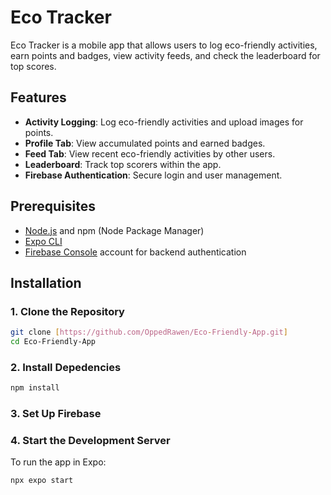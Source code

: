 # Eco Tracker

Eco Tracker is a mobile app that allows users to log eco-friendly activities, earn points and badges, view activity feeds, and check the leaderboard for top scores.

## Features

- **Activity Logging**: Log eco-friendly activities and upload images for points.
- **Profile Tab**: View accumulated points and earned badges.
- **Feed Tab**: View recent eco-friendly activities by other users.
- **Leaderboard**: Track top scorers within the app.
- **Firebase Authentication**: Secure login and user management.

## Prerequisites

- [Node.js](https://nodejs.org/) and npm (Node Package Manager)
- [Expo CLI](https://docs.expo.dev/get-started/installation/)
- [Firebase Console](https://firebase.google.com/) account for backend authentication

## Installation

### 1. Clone the Repository

```bash
git clone [https://github.com/OppedRawen/Eco-Friendly-App.git]
cd Eco-Friendly-App
```
### 2. Install Depedencies
```bash
npm install
```
### 3. Set Up Firebase

### 4. Start the Development Server
To run the app in Expo:
``` bash
npx expo start
```
